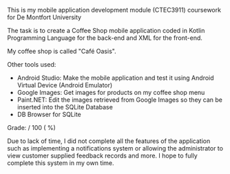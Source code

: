 This is my mobile application development module (CTEC3911) coursework for De Montfort University 

The task is to create a Coffee Shop mobile application coded in Kotlin Programming Language for the back-end and XML for the front-end.

My coffee shop is called "Café Oasis".

Other tools used: 
- Android Studio: Make the mobile application and test it using Android Virtual Device (Android Emulator)
- Google Images: Get images for products on my coffee shop menu
- Paint.NET: Edit the images retrieved from Google Images so they can be inserted into the SQLite Database
- DB Browser for SQLite


Grade: / 100 ( %)

Due to lack of time, I did not complete all the features of the application such as implementing a notifications system or allowing the administrator to view customer supplied feedback records and more. I hope to fully complete this system in my own time.
